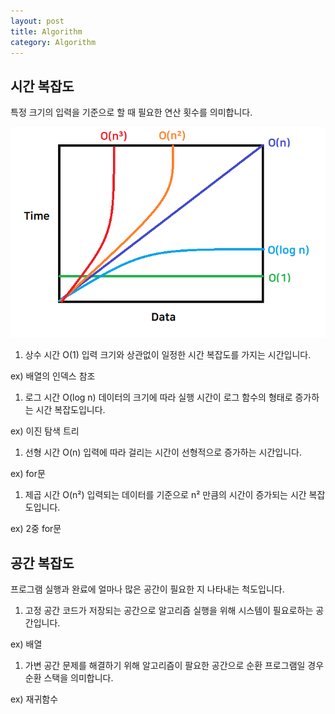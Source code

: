 ```yaml
---
layout: post
title: Algorithm
category: Algorithm
---
```

## 시간 복잡도

특정 크기의 입력을 기준으로 할 때 필요한 연산 횟수를 의미합니다.

![시간복잡도 그래프](public/img/TimeComplexity.jpg)

1. 상수 시간 O(1)
입력 크기와 상관없이 일정한 시간 복잡도를 가지는 시간입니다.

ex) 배열의 인덱스 참조

1. 로그 시간 O(log n)
데이터의 크기에 따라 실행 시간이 로그 함수의 형태로 증가하는 시간 복잡도입니다.

ex) 이진 탐색 트리

1. 선형 시간 O(n)
입력에 따라 걸리는 시간이 선형적으로 증가하는 시간입니다.

ex) for문


1. 제곱 시간 O(n²)
입력되는 데이터를 기준으로 n² 만큼의 시간이 증가되는 시간 복잡도입니다.

ex) 2중 for문

## 공간 복잡도

프로그램 실행과 완료에 얼마나 많은 공간이 필요한 지 나타내는 척도입니다.

1. 고정 공간
코드가 저장되는 공간으로 알고리즘 실행을 위해 시스템이 필요로하는 공간입니다.

ex) 배열

1. 가변 공간
문제를 해결하기 위해 알고리즘이 팔요한 공간으로 순환 프로그램일 경우 순환 스택을 의미합니다.

ex) 재귀함수